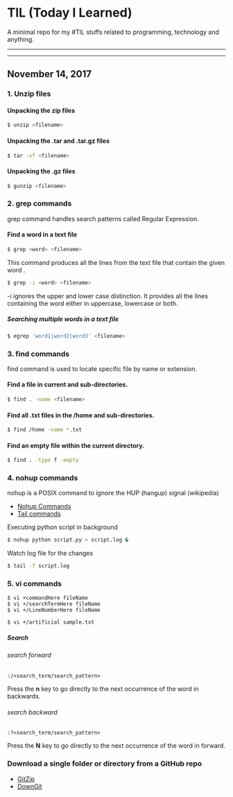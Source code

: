 # TIL (Today I Learned)
A minimal repo for my #TIL stuffs related to programming, technology and anything.

--------------
--------------

## November 14, 2017


### 1. Unzip files
#### Unpacking the zip files
```bash
$ unzip <filename>
```

#### Unpacking the .tar and .tar.gz files
```bash
$ tar -xf <filename>
```

#### Unpacking the .gz files
```bash
$ gunzip <filename>
```


### 2. grep commands
grep command handles search patterns called Regular Expression.
#### Find a word in a text file
```bash
$ grep <word> <filename>
```
This command produces all the lines from the text file <filename> that contain the given word <word>.

```bash
$ grep -i <word> <filename>
```
-i ignores the upper and lower case distinction. It provides all the lines containing the word either in uppercase, lowercase or both.

##### Searching multiple words in a text file
```bash
$ egrep 'word1|word2|word3' <filename>
```

### 3. find commands
find command is used to locate specific file by name or extension.
#### Find a file in current and sub-directories.
```bash
$ find . -name <filename>
```

#### Find all .txt files in the /home and sub-directories.
```bash
$ find /home -name *.txt
```

#### Find an empty file within the current directory.
```bash
$ find . -type f -empty
```

### 4. nohup commands

nohup is a POSIX command to ignore the HUP (hangup) signal (wikipedia)

* [Nohup Commands](https://linux.101hacks.com/unix/nohup-command/)
* [Tail commands](https://linuxize.com/post/linux-tail-command/)

Executing python script in background
```bash
$ nohup python script.py > script.log &
```
Watch log file for the changes
```bash
$ tail -f script.log
```

### 5. vi commands

```
$ vi +commandHere fileName
$ vi +/searchTermHere fileName
$ vi +/LineNumberHere fileName
```

```
$ vi +/artificial sample.txt
```

##### Search

###### search forward
```
:/<search_term/search_pattern>
```
Press the **n** key to go directly to the next occurrence of the word in backwards. 

###### search backward
```
:?<search_term/search_pattern>

```
Press the **N** key to go directly to the next occurrence of the word in forward. 

### Download a single folder or directory from a GitHub repo 
* [GitZip](http://kinolien.github.io/gitzip/)
* [DownGit](https://minhaskamal.github.io/DownGit/#/home)


